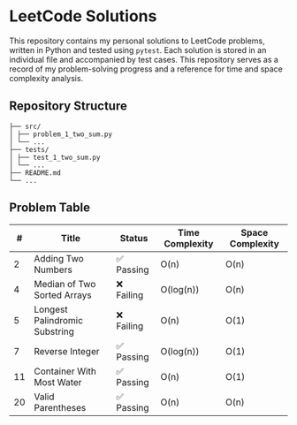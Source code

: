 # LeetCode Solutions

This repository contains my personal solutions to LeetCode problems, written in Python and tested using `pytest`. Each solution is stored in an individual file and accompanied by test cases. This repository serves as a record of my problem-solving progress and a reference for time and space complexity analysis.

## Repository Structure

```
├── src/
│ ├── problem_1_two_sum.py
│ └── ...
├── tests/
│ ├── test_1_two_sum.py
│ └── ...
├── README.md
└── ...
```

## Problem Table

| # | Title | Status | Time Complexity | Space Complexity |
|---|-------|--------|-----------------|------------------|
| 2 | Adding Two Numbers | ✅ Passing | O(n) | O(n) |
| 4 | Median of Two Sorted Arrays | ❌ Failing | O(log(n)) | O(n) |
| 5 | Longest Palindromic Substring | ❌ Failing | O(n) | O(1) |
| 7 | Reverse Integer | ✅ Passing | O(log(n)) | O(1) |
| 11 | Container With Most Water | ✅ Passing | O(n) | O(1) |
| 20 | Valid Parentheses | ✅ Passing | O(n) | O(n) |
